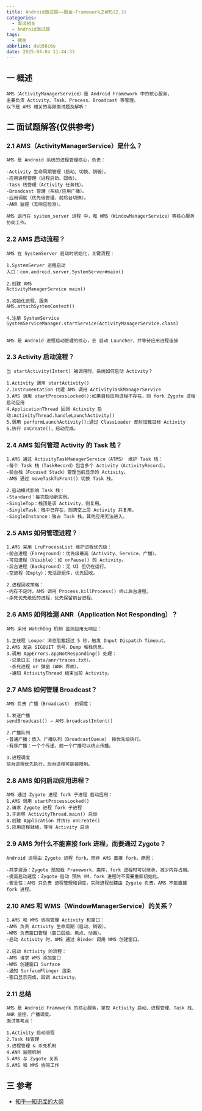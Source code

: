 ```yaml
---
title: Android面试题——掘金-Framework之AMS(2.3)
categories:
  - 面试相关
  - Android面试题
tags:
  - 掘金
abbrlink: deb56c6e
date: 2025-04-04 11:44:33
---
```

## 一 概述

```
AMS（ActivityManagerService）是 Android Framework 中的核心服务，
主要负责 Activity、Task、Process、Broadcast 等管理。
以下是 AMS 相关的高频面试题及解析：
```

<!--more-->

## 二 面试题解答(仅供参考)

### 2.1 AMS（ActivityManagerService）是什么？

```
AMS 是 Android 系统的进程管理核心，负责：

-Activity 生命周期管理（启动、切换、销毁）。
-应用进程管理（进程启动、回收）。
-Task 栈管理（Activity 任务栈）。
-Broadcast 管理（系统/应用广播）。
-应用调度（优先级管理、前后台切换）。
-ANR 监控（无响应检测）。

AMS 运行在 system_server 进程 中，和 WMS（WindowManagerService）等核心服务协同工作。
```

### 2.2 AMS 启动流程？

```
AMS 在 SystemServer 启动时初始化，关键流程：

1.SystemServer 进程启动
入口：com.android.server.SystemServer#main()

2.创建 AMS
ActivityManagerService main()

3.初始化进程、服务
AMS.attachSystemContext()

4.注册 SystemService
SystemServiceManager.startService(ActivityManagerService.class)


AMS 是 Android 进程启动管理的核心，会 启动 Launcher，并等待应用进程连接
```

### 2.3 Activity 启动流程？

```
当 startActivity(Intent) 被调用时，系统如何启动 Activity？

1.Activity 调用 startActivity()
2.Instrumentation 代理 AMS 调用 ActivityTaskManagerService
3.AMS 调用 startProcessLocked():如果目标应用进程不存在，则 fork Zygote 进程 启动应用
4.ApplicationThread 回调 Activity 启动:ActivityThread.handleLaunchActivity()
5.调用 performLaunchActivity():通过 ClassLoader 反射加载目标 Activity
6.执行 onCreate()，启动完成。
```

### 2.4 AMS 如何管理 Activity 的 Task 栈？

```
1.AMS 通过 ActivityTaskManagerService（ATMS） 维护 Task 栈：
-每个 Task 栈（TaskRecord）包含多个 Activity（ActivityRecord）。
-前台栈（Focused Stack）管理当前显示的 Activity。
-AMS 通过 moveTaskToFront() 切换 Task 栈。

2.启动模式影响 Task 栈：
-Standard：每次启动新实例。
-SingleTop：栈顶是该 Activity，则复用。
-SingleTask：栈中已存在，则清空上层 Activity 并复用。
-SingleInstance：独占 Task 栈，其他应用无法进入。
```

### 2.5 AMS 如何管理进程？

```
1.AMS 采用 LruProcessList 维护进程优先级：
-前台进程（Foreground）：优先级最高（Activity、Service、广播）。
-可见进程（Visible）：如 onPause() 的 Activity。
-后台进程（Background）：无 UI 但仍在运行。
-空进程（Empty）：无活跃组件，优先回收。

2.进程回收策略：
-内存不足时，AMS 调用 Process.killProcess() 终止后台进程。
-杀死优先级低的进程，优先保留前台进程。
```

### 2.6 AMS 如何检测 ANR（Application Not Responding）？

```
AMS 采用 WatchDog 机制 监测应用无响应：

1.主线程 Looper 消息阻塞超过 5 秒，触发 Input Dispatch Timeout。
2.AMS 发送 SIGQUIT 信号，Dump 堆栈信息。
3.调用 AppErrors.appNotResponding() 处理：
 -记录日志（data/anr/traces.txt）。
 -杀死进程 or 弹窗（ANR 界面）。
 -通知 ActivityThread 结束当前 Activity。
```

### 2.7 AMS 如何管理 Broadcast？

```
AMS 负责 广播（Broadcast） 的调度：

1.发送广播
sendBroadcast() → AMS.broadcastIntent()

2.广播队列
-普通广播：放入 广播队列（BroadcastQueue） 按优先级执行。
-有序广播：一个个传递，前一个广播可以终止传播。

3.进程调度
前台进程优先执行，后台进程可能被限制。
```

### 2.8 AMS 如何启动应用进程？

```
AMS 通过 Zygote 进程 fork 子进程 启动应用：
1.AMS 调用 startProcessLocked()
2.请求 Zygote 进程 fork 子进程
3.子进程 ActivityThread.main() 启动
4.创建 Application 并执行 onCreate()
5.应用进程就绪，等待 Activity 启动
```

### 2.9 AMS 为什么不能直接 fork 进程，而要通过 Zygote？

```
Android 进程由 Zygote 进程 fork，而非 AMS 直接 fork，原因：

-共享资源：Zygote 预加载 Framework、类库，fork 进程时可以继承，减少内存占用。
-提高启动速度：Zygote 启动 预热 VM，fork 进程时不需要重新初始化。
-安全性：AMS 只负责 进程管理和调度，实际进程创建由 Zygote 负责，AMS 不能直接 fork 进程。
```

### 2.10 AMS 和 WMS（WindowManagerService）的关系？

```
1.AMS 和 WMS 协同管理 Activity 和窗口：
-AMS 负责 Activity 生命周期（启动、销毁）。
-WMS 负责窗口管理（窗口层级、焦点、动画）。
-启动 Activity 时，AMS 通过 Binder 调用 WMS 创建窗口。

2.启动 Activity 的流程：
-AMS 请求 WMS 添加窗口
-WMS 创建窗口 Surface
-通知 SurfaceFlinger 渲染
-窗口显示完成，回调 Activity。
```

### 2.11 总结

```
AMS 是 Android Framework 的核心服务，掌控 Activity 启动、进程管理、Task 栈、ANR 监控、广播调度。  
面试常考点：

1.Activity 启动流程
2.Task 栈管理
3.进程管理 & 杀死机制
4.ANR 监控机制
5.AMS 与 Zygote 关系
6.AMS 和 WMS 协同工作
```


##  三 参考

* [知乎—知识库的大纲](https://juejin.cn/post/7480464724096057381)